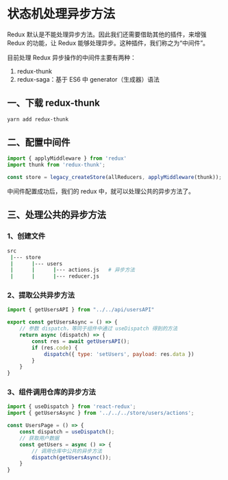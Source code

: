 # 状态机处理异步方法

Redux 默认是不能处理异步方法。因此我们还需要借助其他的插件，来增强 Redux 的功能，让 Redux 能够处理异步。这种插件，我们称之为“中间件”。

目前处理 Redux 异步操作的中间件主要有两种：

1. redux-thunk
2. redux-saga：基于 ES6 中 generator（生成器）语法

## 一、下载 redux-thunk

```bash
yarn add redux-thunk
```

## 二、配置中间件

```js
import { applyMiddleware } from 'redux'
import thunk from 'redux-thunk';

const store = legacy_createStore(allReducers, applyMiddleware(thunk));
```

中间件配置成功后，我们的 redux 中，就可以处理公共的异步方法了。

## 三、处理公共的异步方法

### 1、创建文件

```bash
src
 |--- store
 |      |--- users
 |      |      |--- actions.js   # 异步方法
 |      |      |--- reducer.js 
```

### 2、提取公共异步方法

```jsx
import { getUsersAPI } from "../../api/usersAPI"

export const getUsersAsync = () => {
    // 参数 dispatch，等同于组件中通过 useDispatch 得到的方法
    return async (dispatch) => {
        const res = await getUsersAPI();
        if (res.code) {
            dispatch({ type: 'setUsers', payload: res.data })
        }
    }
}
```

### 3、组件调用仓库的异步方法

```jsx
import { useDispatch } from 'react-redux';
import { getUsersAsync } from '../../../store/users/actions';

const UsersPage = () => {
    const dispatch = useDispatch();
    // 获取用户数据
    const getUsers = async () => {
        // 调用仓库中公共的异步方法
        dispatch(getUsersAsync());
    }
}
```

